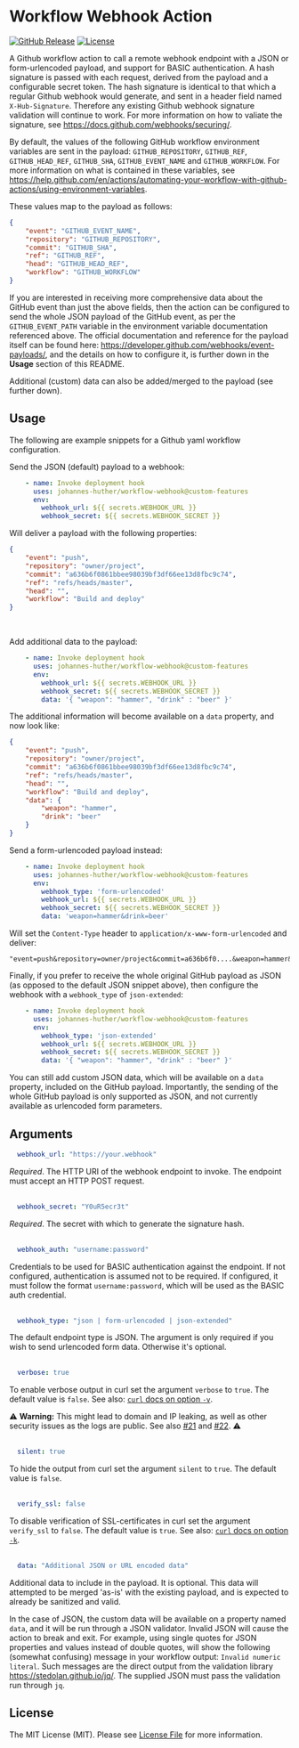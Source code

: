 # Workflow Webhook Action

[![GitHub Release][ico-release]][link-github-release]
[![License][ico-license]](LICENSE)

A Github workflow action to call a remote webhook endpoint with a JSON or form-urlencoded
payload, and support for BASIC authentication. A hash signature is passed with each request, 
derived from the payload and a configurable secret token. The hash signature is 
identical to that which a regular Github webhook would generate, and sent in a header 
field named `X-Hub-Signature`. Therefore any existing Github webhook signature 
validation will continue to work. For more information on how to valiate the signature, 
see <https://docs.github.com/webhooks/securing/>.

By default, the values of the following GitHub workflow environment variables are sent in the 
payload: `GITHUB_REPOSITORY`, `GITHUB_REF`, `GITHUB_HEAD_REF`, `GITHUB_SHA`, `GITHUB_EVENT_NAME` 
and `GITHUB_WORKFLOW`. For more information on what is contained in these variables, see 
<https://help.github.com/en/actions/automating-your-workflow-with-github-actions/using-environment-variables>. 

These values map to the payload as follows:

```json
{
    "event": "GITHUB_EVENT_NAME",
    "repository": "GITHUB_REPOSITORY",
    "commit": "GITHUB_SHA",
    "ref": "GITHUB_REF",
    "head": "GITHUB_HEAD_REF",
    "workflow": "GITHUB_WORKFLOW"
}
```

If you are interested in receiving more comprehensive data about the GitHub event than just the 
above fields, then the action can be configured to send the whole JSON payload of the GitHub event, 
as per the `GITHUB_EVENT_PATH` variable in the environment variable documentation referenced above. 
The official documentation and reference for the payload itself can be found here: 
<https://developer.github.com/webhooks/event-payloads/>, and the details on how to configure it, 
is further down in the **Usage** section of this README.

Additional (custom) data can also be added/merged to the payload (see further down).


## Usage

The following are example snippets for a Github yaml workflow configuration. <br/>

Send the JSON (default) payload to a webhook:

```yml
    - name: Invoke deployment hook
      uses: johannes-huther/workflow-webhook@custom-features
      env:
        webhook_url: ${{ secrets.WEBHOOK_URL }}
        webhook_secret: ${{ secrets.WEBHOOK_SECRET }}
```

Will deliver a payload with the following properties:

```json
{
    "event": "push",
    "repository": "owner/project",
    "commit": "a636b6f0861bbee98039bf3df66ee13d8fbc9c74",
    "ref": "refs/heads/master",
    "head": "",
    "workflow": "Build and deploy"
}
```
<br/>

Add additional data to the payload:

```yml
    - name: Invoke deployment hook
      uses: johannes-huther/workflow-webhook@custom-features
      env:
        webhook_url: ${{ secrets.WEBHOOK_URL }}
        webhook_secret: ${{ secrets.WEBHOOK_SECRET }}
        data: '{ "weapon": "hammer", "drink" : "beer" }'
```

The additional information will become available on a `data` property,
and now look like:

```json
{
    "event": "push",
    "repository": "owner/project",
    "commit": "a636b6f0861bbee98039bf3df66ee13d8fbc9c74",
    "ref": "refs/heads/master",
    "head": "",
    "workflow": "Build and deploy",
    "data": {
        "weapon": "hammer",
        "drink": "beer"
    }
}
```

Send a form-urlencoded payload instead:

```yml
    - name: Invoke deployment hook
      uses: johannes-huther/workflow-webhook@custom-features
      env:
        webhook_type: 'form-urlencoded'
        webhook_url: ${{ secrets.WEBHOOK_URL }}
        webhook_secret: ${{ secrets.WEBHOOK_SECRET }}
        data: 'weapon=hammer&drink=beer'
```

Will set the `Content-Type` header to `application/x-www-form-urlencoded` and deliver:

```csv
"event=push&repository=owner/project&commit=a636b6f0....&weapon=hammer&drink=beer"
```

Finally, if you prefer to receive the whole original GitHub payload as JSON (as opposed 
to the default JSON snippet above), then configure the webhook with a `webhook_type` of
`json-extended`:

```yml
    - name: Invoke deployment hook
      uses: johannes-huther/workflow-webhook@custom-features
      env:
        webhook_type: 'json-extended'
        webhook_url: ${{ secrets.WEBHOOK_URL }}
        webhook_secret: ${{ secrets.WEBHOOK_SECRET }}
        data: '{ "weapon": "hammer", "drink" : "beer" }'
```

You can still add custom JSON data, which will be available on a `data` property, included 
on the GitHub payload. Importantly, the sending of the whole GitHub payload
is only supported as JSON, and not currently available as urlencoded form parameters.

## Arguments

```yml 
  webhook_url: "https://your.webhook"
```

*Required*. The HTTP URI of the webhook endpoint to invoke. The endpoint must accept 
an HTTP POST request. <br/><br/>


```yml 
  webhook_secret: "Y0uR5ecr3t"
```

*Required*. The secret with which to generate the signature hash. <br/><br/>

```yml 
  webhook_auth: "username:password"
```

Credentials to be used for BASIC authentication against the endpoint. If not configured,
authentication is assumed not to be required. If configured, it must follow the format
`username:password`, which will be used as the BASIC auth credential.<br/><br/>

```yml 
  webhook_type: "json | form-urlencoded | json-extended"
```

The default endpoint type is JSON. The argument is only required if you wish to send urlencoded form data. 
Otherwise it's optional. <br/><br/>

```yml
  verbose: true
```

To enable verbose output in curl set the argument `verbose` to `true`. The default value is `false`. See also: [`curl` docs on option `-v`](https://curl.se/docs/manpage.html#-v).

:warning: **Warning:** This might lead to domain and IP leaking, as well as other security issues as the logs are public. See also [#21](https://github.com/distributhor/workflow-webhook/issues/21) and [#22](https://github.com/distributhor/workflow-webhook/issues/22). :warning:<br/><br/>


```yml 
  silent: true
```

To hide the output from curl set the argument `silent` to `true`. The default value is `false`.<br/><br/>

```yml 
  verify_ssl: false
```

To disable verification of SSL-certificates in curl set the argument `verify_ssl` to `false`. The default value is `true`. See also: [`curl` docs on option `-k`](https://curl.se/docs/manpage.html#-k).<br/><br/>


```yml 
  data: "Additional JSON or URL encoded data"
```


Additional data to include in the payload. It is optional. This data will attempted to be 
merged 'as-is' with the existing payload, and is expected to already be sanitized and valid.

In the case of JSON, the custom data will be available on a property named `data`, and it will be 
run through a JSON validator. Invalid JSON will cause the action to break and exit. For example, using 
single quotes for JSON properties and values instead of double quotes, will show the 
following (somewhat confusing) message in your workflow output: `Invalid numeric literal`. 
Such messages are the direct output from the validation library <https://stedolan.github.io/jq/>. 
The supplied JSON must pass the validation run through `jq`.


## License

The MIT License (MIT). Please see [License File](LICENSE) for more information.

[ico-release]: https://img.shields.io/github/tag/distributhor/workflow-webhook.svg
[ico-license]: https://img.shields.io/badge/license-MIT-brightgreen.svg
[link-github-release]: https://github.com/distributhor/workflow-webhook/releases
